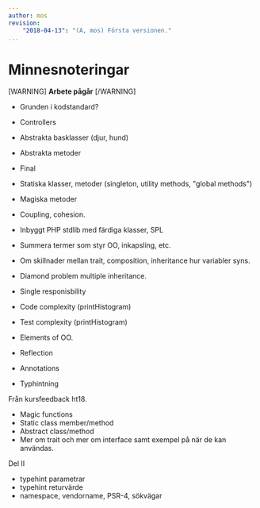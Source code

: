 ```yaml
---
author: mos
revision:
    "2018-04-13": "(A, mos) Första versionen."
...
```

Minnesnoteringar
==================================

[WARNING]
**Arbete pågår**
[/WARNING]

* Grunden i kodstandard?
* Controllers

* Abstrakta basklasser (djur, hund)
* Abstrakta metoder
* Final
* Statiska klasser, metoder (singleton, utility methods, "global methods")
* Magiska metoder
* Coupling, cohesion.
* Inbyggt PHP stdlib med färdiga klasser, SPL
* Summera termer som styr OO, inkapsling, etc.
* Om skillnader mellan trait, composition, inheritance hur variabler syns.
* Diamond problem multiple inheritance.
* Single responisbility
* Code complexity (printHistogram)
* Test complexity (printHistogram)
* Elements of OO.
* Reflection
* Annotations
* Typhintning

Från kursfeedback ht18.

* Magic functions
* Static class member/method
* Abstract class/method
* Mer om trait och mer om interface samt exempel på när de kan användas.


Del II

* typehint parametrar
* typehint returvärde
* namespace, vendorname, PSR-4, sökvägar 
